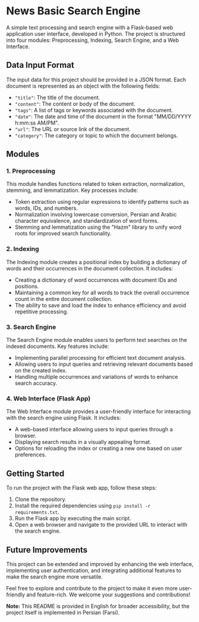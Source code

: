 # News Basic Search Engine

A simple text processing and search engine with a Flask-based web application user interface, developed in Python. The project is structured into four modules: Preprocessing, Indexing, Search Engine, and a Web Interface.

## Data Input Format

The input data for this project should be provided in a JSON format. Each document is represented as an object with the following fields:

- `"title"`: The title of the document.
- `"content"`: The content or body of the document.
- `"tags"`: A list of tags or keywords associated with the document.
- `"date"`: The date and time of the document in the format "MM/DD/YYYY h:mm:ss AM/PM".
- `"url"`: The URL or source link of the document.
- `"category"`: The category or topic to which the document belongs.

## Modules

### 1. Preprocessing

This module handles functions related to token extraction, normalization, stemming, and lemmatization. Key processes include:

- Token extraction using regular expressions to identify patterns such as words, IDs, and numbers.
- Normalization involving lowercase conversion, Persian and Arabic character equivalence, and standardization of word forms.
- Stemming and lemmatization using the "Hazm" library to unify word roots for improved search functionality.

### 2. Indexing

The Indexing module creates a positional index by building a dictionary of words and their occurrences in the document collection. It includes:

- Creating a dictionary of word occurrences with document IDs and positions.
- Maintaining a common key for all words to track the overall occurrence count in the entire document collection.
- The ability to save and load the index to enhance efficiency and avoid repetitive processing.

### 3. Search Engine

The Search Engine module enables users to perform text searches on the indexed documents. Key features include:

- Implementing parallel processing for efficient text document analysis.
- Allowing users to input queries and retrieving relevant documents based on the created index.
- Handling multiple occurrences and variations of words to enhance search accuracy.

### 4. Web Interface (Flask App)

The Web Interface module provides a user-friendly interface for interacting with the search engine using Flask. It includes:

- A web-based interface allowing users to input queries through a browser.
- Displaying search results in a visually appealing format.
- Options for reloading the index or creating a new one based on user preferences.

## Getting Started

To run the project with the Flask web app, follow these steps:

1. Clone the repository.
2. Install the required dependencies using `pip install -r requirements.txt`.
3. Run the Flask app by executing the main script.
4. Open a web browser and navigate to the provided URL to interact with the search engine.

## Future Improvements

This project can be extended and improved by enhancing the web interface, implementing user authentication, and integrating additional features to make the search engine more versatile.

Feel free to explore and contribute to the project to make it even more user-friendly and feature-rich. We welcome your suggestions and contributions!

**Note:** This README is provided in English for broader accessibility, but the project itself is implemented in Persian (Farsi).
